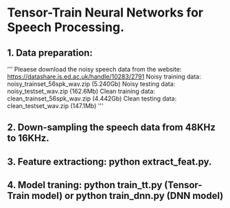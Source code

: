 # Tensor-Train Neural Networks for Speech Processing. 


## 1. Data preparation: 
'''
Pleaese download the noisy speech data from the website: https://datashare.is.ed.ac.uk/handle/10283/2791 
Noisy training data: noisy_trainset_56spk_wav.zip (5.240Gb)
Noisy testing data:  noisy_testset_wav.zip (162.6Mb)
Clean training data: clean_trainset_56spk_wav.zip (4.442Gb)
Clean testing data:  clean_testset_wav.zip (147.1Mb)
'''

## 2. Down-sampling the speech data from 48KHz to 16KHz. 

## 3. Feature extractiong: python extract_feat.py. 

## 4. Model traning: python train_tt.py (Tensor-Train model) or python train_dnn.py (DNN model)

